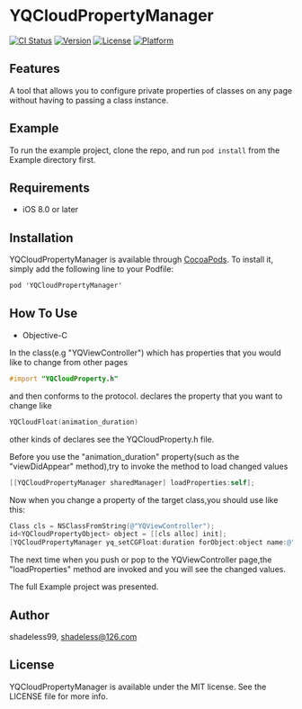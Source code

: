 # YQCloudPropertyManager

[![CI Status](http://img.shields.io/travis/shadeless99/YQCloudPropertyManager.svg?style=flat)](https://travis-ci.org/shadeless99/YQCloudPropertyManager)
[![Version](https://img.shields.io/cocoapods/v/YQCloudPropertyManager.svg?style=flat)](http://cocoapods.org/pods/YQCloudPropertyManager)
[![License](https://img.shields.io/cocoapods/l/YQCloudPropertyManager.svg?style=flat)](http://cocoapods.org/pods/YQCloudPropertyManager)
[![Platform](https://img.shields.io/cocoapods/p/YQCloudPropertyManager.svg?style=flat)](http://cocoapods.org/pods/YQCloudPropertyManager)

## Features

A tool that allows you to configure private  properties of classes on any page without having to passing a class instance.

## Example

To run the example project, clone the repo, and run `pod install` from the Example directory first.

## Requirements

- iOS 8.0 or later

## Installation

YQCloudPropertyManager is available through [CocoaPods](http://cocoapods.org). To install
it, simply add the following line to your Podfile:

```objective-c
pod 'YQCloudPropertyManager'
```

## How To Use

* Objective-C

In the class(e.g "YQViewController") which has properties that you would like to change from other pages
```objective-c
#import "YQCloudProperty.h"
```
and then conforms to the <YQCloudPropertyObject> protocol.
declares the property that you want to change like
```objective-c
YQCloudFloat(animation_duration)
```
other kinds of declares see the YQCloudProperty.h file.

Before you use the "animation_duration" property(such as the "viewDidAppear" method),try to invoke the method to load changed values
```objective-c
[[YQCloudPropertyManager sharedManager] loadProperties:self];
```

Now when you change a property of the target class,you should use like this:
```objective-c
Class cls = NSClassFromString(@"YQViewController");
id<YQCloudPropertyObject> object = [[cls alloc] init];
[YQCloudPropertyManager yq_setCGFloat:duration forObject:object name:@"_animation_duration"];
```
The next time when you push or pop to the YQViewController page,the "loadProperties" method are invoked and you will see the changed values.

The full Example project was presented.

## Author

shadeless99, shadeless@126.com

## License

YQCloudPropertyManager is available under the MIT license. See the LICENSE file for more info.
